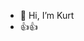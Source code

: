 - 👋 Hi, I’m Kurt
- 👍👍

<!---
nextredo/nextredo is a ✨ special ✨ repository because its `README.md` (this file) appears on your GitHub profile.
You can click the Preview link to take a look at your changes.
--->
